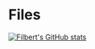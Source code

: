 # Files
[![Filbert's GitHub stats](https://github-readme-stats.vercel.app/api?username=Frtsnts10&repo=github-readme-stats&show_icons=true&theme=radical)](https://github.com/anuraghazra/github-readme-stats)
